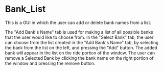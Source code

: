 # Bank_List
This is a GUI in which the user can add or delete bank names from a list.

The "Add Bank's Name" tab is used for making a list of all possible banks that the user would like to choose from.
In the "Select Bank" tab, the user can choose from the list created in the "Add Bank's Name" tab, by selecting the bank from the list on the left, and pressing the "Add" button. The added bank will appear in the list on the ride portion of the window. The user can remove a Selected Bank by clicking the bank name on the right portion of the window and pressing the remove button. 
